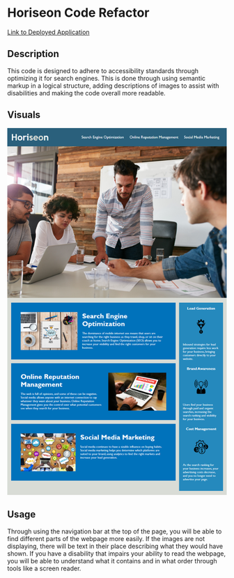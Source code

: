 # Horiseon Code Refactor

[Link to Deployed Application](https://505laura.github.io/horiseon-code-refactor)

## Description

This code is designed to adhere to accessibility standards through optimizing it for search engines. This is done through using semantic markup in a logical structure, adding descriptions of images to assist with disabilities and making the code overall more readable.

## Visuals

![Webpage](https://github.com/505laura/horiseon-code-refactor/blob/main/assets/images/readme-image/horiseon-webpage.png?raw=true)

## Usage

Through using the navigation bar at the top of the page, you will be able to find different parts of the webpage more easily. If the images are not displaying, there will be text in their place describing what they would have shown. If you have a disability that impairs your ability to read the webpage, you will be able to understand what it contains and in what order through tools like a screen reader.